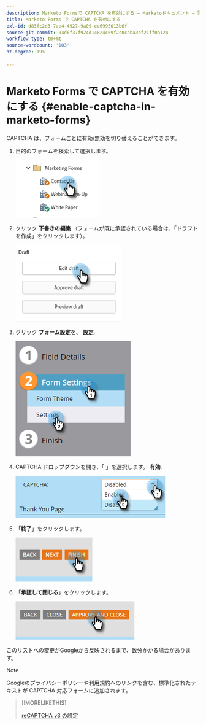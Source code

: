 ```yaml
---
description: Marketo Formsで CAPTCHA を有効にする — Marketoドキュメント — 製品ドキュメント
title: Marketo Forms で CAPTCHA を有効にする
exl-id: d83fc2d3-7ae4-4927-9a09-ea6995013b6f
source-git-commit: 04d6f37f924d14824c69f2c0caba3ef21ff0a124
workflow-type: tm+mt
source-wordcount: '103'
ht-degree: 19%

---
```


# Marketo Forms で CAPTCHA を有効にする {#enable-captcha-in-marketo-forms}

CAPTCHA は、フォームごとに有効/無効を切り替えることができます。

1. 目的のフォームを検索して選択します。

   ![](assets/enable-captcha-in-marketo-forms-1.png)

1. クリック **下書きの編集** （フォームが既に承認されている場合は、「ドラフトを作成」をクリックします）。

   ![](assets/enable-captcha-in-marketo-forms-2.png)

1. クリック **フォーム設定**&#x200B;を、 **設定**.

   ![](assets/enable-captcha-in-marketo-forms-3.png)

1. CAPTCHA ドロップダウンを開き、「 」を選択します。 **有効**.

   ![](assets/enable-captcha-in-marketo-forms-4.png)

1. 「**終了**」をクリックします。

   ![](assets/enable-captcha-in-marketo-forms-5.png)

1. 「**承認して閉じる**」をクリックします。

   ![](assets/enable-captcha-in-marketo-forms-6.png)

このリストへの変更がGoogleから反映されるまで、数分かかる場合があります。

>[!NOTE]
>
>Googleのプライバシーポリシーや利用規約へのリンクを含む、標準化されたテキストが CAPTCHA 対応フォームに追加されます。

>[!MORELIKETHIS]
>
>[reCAPTCHA v3 の設定](/help/marketo/product-docs/demand-generation/forms/using-captcha/setting-up-recaptcha-v3.md)
